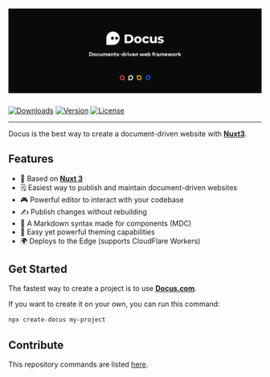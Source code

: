 <h1>
  <img src="./.github/banner.png" >
</h1>

<p>
  <a href="https://www.npmjs.com/package/docus"><img src="https://badgen.net/npm/dm/docus" alt="Downloads"></a>
  <a href="https://www.npmjs.com/package/docus"><img src="https://badgen.net/npm/v/docus" alt="Version"></a>
  <a href="https://www.npmjs.com/package/docus"><img src="https://badgen.net/npm/license/docus" alt="License"></a>
</p>

---

Docus is the best way to create a document-driven website with [**Nuxt3**](https://v3.nuxtjs.org).

## Features

- 💚 Based on [**Nuxt 3**](https://v3.nuxtjs.org)
- 🗒 Easiest way to publish and maintain document-driven websites
- 🎮 Powerful editor to interact with your codebase
- ✍️ Publish changes without rebuilding
- 🚀 A Markdown syntax made for components (MDC)
- 💄 Easy yet powerful theming capabilities
- 🌍 Deploys to the Edge (supports CloudFlare Workers)

## Get Started

The fastest way to create a project is to use [**Docus.com**](https://dev.docus.com).

If you want to create it on your own, you can run this command:

```bash
npx create-docus my-project
```

## Contribute

This repository commands are listed [here](./docs/content/repository/commands.md).
